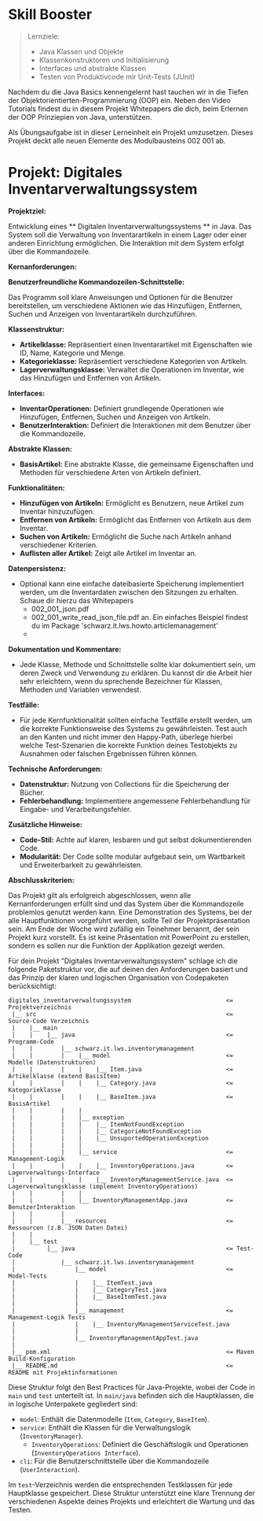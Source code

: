 # Skill Booster

> Lernziele:
>- Java Klassen und Objekte
>- Klassenkonstruktoren und Initialisierung
>- Interfaces und abstrakte Klassen
>- Testen von Produktivcode mir Unit-Tests (JUnit)

Nachdem du die Java Basics kennengelernt hast tauchen wir in die Tiefen der Objektorientierten-Programmierung (OOP) ein.
Neben den Video Tutorials findest du in diesem Projekt Whitepapers die dich, beim Erlernen der OOP Prinziepien von Java,
unterstützen.

Als Übungsaufgabe ist in dieser Lerneinheit ein Projekt umzusetzen. Dieses Projekt deckt alle neuen Elemente des
Modulbausteins 002 001 ab.

# Projekt: Digitales Inventarverwaltungssystem

**Projektziel:**

Entwicklung eines ** Digitalen Inventarverwaltungssystems ** in Java. Das System soll die Verwaltung von
Inventarartikeln in einem Lager oder einer anderen Einrichtung ermöglichen. Die Interaktion mit dem System erfolgt über
die Kommandozeile.

**Kernanforderungen:**

**Benutzerfreundliche Kommandozeilen-Schnittstelle:**

Das Programm soll klare Anweisungen und Optionen für die
Benutzer bereitstellen, um verschiedene Aktionen wie das Hinzufügen, Entfernen, Suchen und Anzeigen von
Inventarartikeln durchzuführen.

**Klassenstruktur:**

- **Artikelklasse:** Repräsentiert einen Inventarartikel mit Eigenschaften wie ID, Name, Kategorie und Menge.
- **Kategorieklasse:** Repräsentiert verschiedene Kategorien von Artikeln.
- **Lagerverwaltungsklasse:** Verwaltet die Operationen im Inventar, wie das Hinzufügen und Entfernen von Artikeln.

**Interfaces:**

- **InventarOperationen:** Definiert grundlegende Operationen wie Hinzufügen, Entfernen, Suchen und Anzeigen von
  Artikeln.
- **BenutzerInteraktion:** Definiert die Interaktionen mit dem Benutzer über die Kommandozeile.

**Abstrakte Klassen:**

- **BasisArtikel:**
  Eine abstrakte Klasse, die gemeinsame Eigenschaften und Methoden für verschiedene Arten von
  Artikeln definiert.

**Funktionalitäten:**

- **Hinzufügen von Artikeln:** Ermöglicht es Benutzern, neue Artikel zum Inventar hinzuzufügen.
- **Entfernen von Artikeln:** Ermöglicht das Entfernen von Artikeln aus dem Inventar.
- **Suchen von Artikeln:** Ermöglicht die Suche nach Artikeln anhand verschiedener Kriterien.
- **Auflisten aller Artikel:** Zeigt alle Artikel im Inventar an.

**Datenpersistenz:**

- Optional kann eine einfache dateibasierte Speicherung implementiert werden, um die Inventardaten zwischen den
  Sitzungen zu erhalten. Schaue dir hierzu das Whitepapers
    - 002_001_json.pdf
    - 002_001_write_read_json_file.pdf
      an.
      Ein einfaches Beispiel findest du im Package 'schwarz.it.lws.howto.articlemanagement'
    -

**Dokumentation und Kommentare:**

- Jede Klasse, Methode und Schnittstelle sollte klar dokumentiert sein, um deren Zweck und Verwendung zu erklären. Du
  kannst dir die Arbeit hier sehr erleichtern, wenn du sprechende Bezeichner für Klassen, Methoden und Variablen
  verwendest.

**Testfälle:**

- Für jede Kernfunktionalität sollten einfache Testfälle erstellt werden, um die korrekte Funktionsweise
  des Systems zu gewährleisten. Test auch an den Kanten und nicht immer den Happy-Path, überlege hierbei welche
  Test-Szenarien die korrekte Funktion deines Testobjekts zu Ausnahmen oder falschen Ergebnissen führen können.

**Technische Anforderungen:**

- **Datenstruktur:** Nutzung von Collections für die Speicherung der Bücher.
- **Fehlerbehandlung:** Implementiere angemessene Fehlerbehandlung für Eingabe- und Verarbeitungsfehler.

**Zusätzliche Hinweise:**

- **Code-Stil:** Achte auf klaren, lesbaren und gut selbst dokumentierenden Code.
- **Modularität:** Der Code sollte modular aufgebaut sein, um Wartbarkeit und Erweiterbarkeit zu gewährleisten.

**Abschlusskriterien:**

Das Projekt gilt als erfolgreich abgeschlossen, wenn alle Kernanforderungen erfüllt sind und das System über die
Kommandozeile problemlos genutzt werden kann. Eine Demonstration des Systems, bei der alle Hauptfunktionen vorgeführt
werden, sollte Teil der Projektpräsentation sein. Am Ende der Woche wird zufällig ein Teinehmer benannt, der sein
Projekt kurz vorstellt. Es ist keine Präsentation mit PowerPoint zu erstellen, sondern es sollen nur die Funktion der
Applikation gezeigt werden.

Für dein Projekt "Digitales Inventarverwaltungssystem" schlage ich die folgende Paketstruktur vor, die auf deinen
den Anforderungen basiert und das Prinzip der klaren und logischen Organisation von Codepaketen berücksichtigt:

```
digitales_inventarverwaltungssystem                           <= Projektverzeichnis
 |__ src                                                      <= Source-Code Verzeichnis
 |    |__ main                                                
 |    |    |__ java                                           <= Programm-Code
 |    |        |__ schwarz.it.lws.inventorymanagement                  
 |    |        |    |__ model                                 <= Modelle (Datenstrukturen)
 |    |        |    |    |__ Item.java                        <= Artikelklasse (extend BasisItem)
 |    |        |    |    |__ Category.java                    <= Kategorieklasse
 |    |        |    |    |__ BaseItem.java                    <= BasisArtikel
 |    |        |    |                                         
 |    |        |    |__ exception                                         
 |    |        |    |    |__ ItemNotFoundException                                     
 |    |        |    |    |__ CategorieNotFoundException                                     
 |    |        |    |    |__ UnsuportedOperationException                                     
 |    |        |    |                                         
 |    |        |    |__ service                               <= Management-Logik
 |    |        |    |    |__ InventoryOperations.java         <= Lagerverwaltungs-Interface
 |    |        |    |    |__ InventoryManagementService.java  <= Lagerverwaltungsklasse (implement InventoryOperations)
 |    |        |    |                                     
 |    |        |    |__ InventoryManagementApp.java           <= BenutzerInteraktion
 |    |        |                                              
 |    |        |__ resources                                  <= Ressourcen (z.B. JSON Daten Datei)
 |    |                                                       
 |    |__ test                                                
 |         |__ java                                           <= Test-Code
 |             |__ schwarz.it.lws.inventorymanagement                  
 |                 |__ model                                  <= Model-Tests
 |                 |    |__ ItemTest.java                     
 |                 |    |__ CategoryTest.java                 
 |                 |    |__ BaseItemTest.java                 
 |                 |                                          
 |                 |__ management                             <= Management-Logik Tests
 |                 |    |__ InventoryManagementServiceTest.java         
 |                 |                                          
 |                 |__ InventoryManagementAppTest.java          
 |                                                            
 |__ pom.xml                                                  <= Maven Build-Konfiguration
 |__ README.md                                                <= README mit Projektinformationen
```

Diese Struktur folgt den Best Practices für Java-Projekte, wobei der Code in `main` und `test` unterteilt ist.
In `main/java` befinden sich die Hauptklassen, die in logische Unterpakete gegliedert sind:

- `model`: Enthält die Datenmodelle (`Item`, `Category`, `BaseItem`).
- `service`: Enthält die Klassen für die Verwaltungslogik (`InventoryManager`).
    - `InventoryOperations`: Definiert die Geschäftslogik und Operationen (`InventoryOperations Interface`).
- `cli`: Für die Benutzerschnittstelle über die Kommandozeile (`UserInteraction`).

Im `test`-Verzeichnis werden die entsprechenden Testklassen für jede Hauptklasse gespeichert. Diese Struktur unterstützt
eine klare Trennung der verschiedenen Aspekte deines Projekts und erleichtert die Wartung und das Testen.
